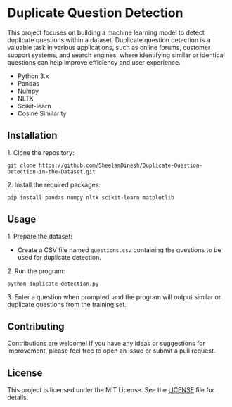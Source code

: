 <h1>Duplicate Question Detection</h1>
This project focuses on building a machine learning model to detect duplicate questions within a dataset. Duplicate question detection is a valuable task in various applications, such as online forums, customer support systems, and search engines, where identifying similar or identical questions can help improve efficiency and user experience.


<ul>
  <li>Python 3.x</li>
  <li>Pandas</li>
  <li>Numpy</li>
  <li>NLTK</li>
  <li>Scikit-learn</li>
  <li>Cosine Similarity</li>
</ul>

<h2>Installation</h2>

<p>1. Clone the repository:</p>

<pre><code>git clone https://github.com/SheelamDinesh/Duplicate-Question-Detection-in-the-Dataset.git</code></pre>

<p>2. Install the required packages:</p>

<pre><code>pip install pandas numpy nltk scikit-learn matplotlib</code></pre>

<h2>Usage</h2>

<p>1. Prepare the dataset:</p>

<ul>
  <li>Create a CSV file named <code>questions.csv</code> containing the questions to be used for duplicate detection.</li>
</ul>

<p>2. Run the program:</p>

<pre><code>python duplicate_detection.py</code></pre>

<p>3. Enter a question when prompted, and the program will output similar or duplicate questions from the training set.</p>

<h2>Contributing</h2>

<p>Contributions are welcome! If you have any ideas or suggestions for improvement, please feel free to open an issue or submit a pull request.</p>

<h2>License</h2>

<p>This project is licensed under the MIT License. See the <a href="LICENSE">LICENSE</a> file for details.</p>
